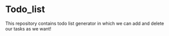 # Todo_list
This repository contains todo list generator in which we can add and delete our tasks as we want!
